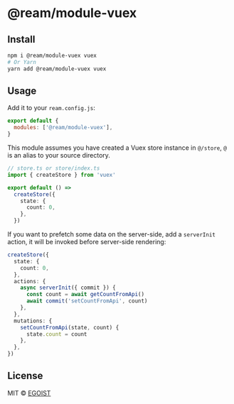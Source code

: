 # @ream/module-vuex

## Install

```bash
npm i @ream/module-vuex vuex
# Or Yarn
yarn add @ream/module-vuex vuex
```

## Usage

Add it to your `ream.config.js`:

```js
export default {
  modules: ['@ream/module-vuex'],
}
```

This module assumes you have created a Vuex store instance in `@/store`, `@` is an alias to your source directory.

```ts
// store.ts or store/index.ts
import { createStore } from 'vuex'

export default () =>
  createStore({
    state: {
      count: 0,
    },
  })
```

If you want to prefetch some data on the server-side, add a `serverInit` action, it will be invoked before server-side rendering:

```ts
createStore({
  state: {
    count: 0,
  },
  actions: {
    async serverInit({ commit }) {
      const count = await getCountFromApi()
      await commit('setCountFromApi', count)
    },
  },
  mutations: {
    setCountFromApi(state, count) {
      state.count = count
    },
  },
})
```

## License

MIT &copy; [EGOIST](https://github.com/sponsors/egoist)
